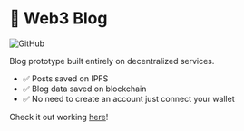 # 📝 Web3 Blog
![GitHub](https://img.shields.io/github/license/aon/web3-blog)

Blog prototype built entirely on decentralized services.
- ✅ Posts saved on IPFS
- ✅ Blog data saved on blockchain
- ✅ No need to create an account just connect your wallet

Check it out working [here](https://web3-blog-aon1.vercel.app/)!
